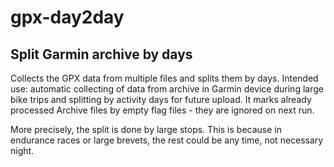 # gpx-day2day
## Split Garmin archive by days

Collects the GPX data from multiple files and splits them by days.
Intended use: automatic collecting of data from archive in Garmin device 
during large bike trips and splitting by activity days for future upload.
It marks already processed Archive files by empty flag files - 
they are ignored on next run.

More precisely, the split is done by large stops. 
This is because in endurance races or large brevets, 
the rest could be any time, not necessary night.

